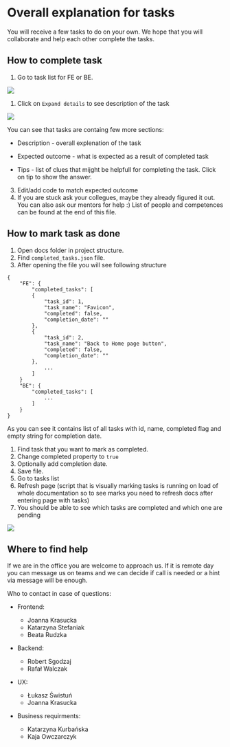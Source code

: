 # Overall explanation for tasks

You will receive a few tasks to do on your own. We hope that you will collaborate and help each other complete the tasks.

## How to complete task

1. Go to task list for FE or BE.
<img style="max-width:28rem" src="/images/task_list.png"/>

1. Click on `Expand details` to see description of the task
<img style="max-width:28rem" src="/images/task_expand.png"/>

You can see that tasks are containg few more sections: 

- Description - overall explenation of the task

- Expected outcome - what is expected as a result of completed task

- Tips - list of clues that mijght be helpfull for completing the task. Click on tip to show the answer.

3. Edit/add code to match expected outcome
4. If you are stuck ask your collegues, maybe they already figured it out. You can also ask our mentors for help :) List of people and competences can be found at the end of this file.  

## How to mark task as done
1. Open docs folder in project structure.
1. Find `completed_tasks.json` file.
1. After opening the file you will see following structure
```  
{
    "FE": {
        "completed_tasks": [
        {
            "task_id": 1,
            "task_name": "Favicon",
            "completed": false,
            "completion_date": ""
        },
        {
            "task_id": 2,
            "task_name": "Back to Home page button",
            "completed": false,
            "completion_date": ""
        },
            ...
        ]
    }
    "BE": {
        "completed_tasks": [
            ...
        ]
    }
}
```
As you can see it contains list of all tasks with id, name, completed flag and empty string for completion date.
1. Find task that you want to mark as completed.
1. Change completed property to `true`
1. Optionally add completion date.
1. Save file.
1. Go to tasks list
1. Refresh page (script that is visually marking tasks is running on load of whole documentation so to see marks you need to refresh docs after entering page with tasks)
1. You should be able to see which tasks are completed and which one are pending 

<img style="max-width:28rem" src="/images/example_marked_done.png"/>

## Where to find help

If we are in the office you are welcome to approach us. If it is remote day you can message us on teams and we can decide if call is needed or a hint via message will be enough. 

Who to contact in case of questions: 
- Frontend:
    - Joanna Krasucka
    - Katarzyna Stefaniak
    - Beata Rudzka

- Backend: 
    - Robert Sgodzaj
    - Rafał Walczak

- UX:
    - Łukasz Świstuń
    - Joanna Krasucka

- Business requirments:
    - Katarzyna Kurbańska
    - Kaja Owczarczyk 